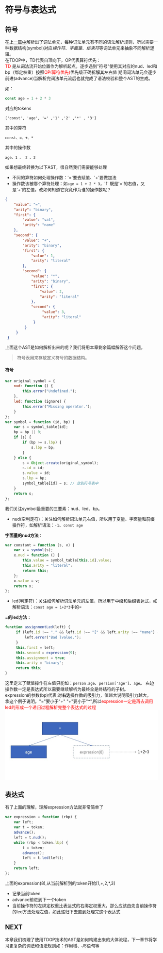 # 符号与表达式
## 符号
在[上一篇中](/javascript/tdop/01.词法和语法.md)解析出了词法单元，每种词法单元有不同的语法解析规则，所以需要一种数据结构(symbol)对应*操作符*、*字面量*、*结束符*等词法单元来抽象不同解析逻辑。    
在TDOP中，TD代表自顶向下，OP代表算符优先：    
<font color="red">TD</font> 是从词法流开始位置作为解析起点，逐步遇到"符号"使用其对应的nud、led和bp（绑定权重）按照<font color="red">OP(算符优先)</font>优先级正确拆解其左右值
期间词法单元会逐步前进(advance)当解析完词法单元流后也就完成了语法校验和整个AST的生成。

如：
```javascript
const age = 1 + 2 * 3
```
对应的tokens

```
['const', 'age', '=' ,'1' ,'2' ,'*' , '3']
```

其中的算符

```
const、=、+、*
```

其中的操作数

```
age、1 、 2 、3
```


如果想最终转换为以下AST，很自然我们需要能够处理

- 不同的算符如何处理操作数：'='要去赋值、'+'要做加法
- 操作数该被哪个算符处理：如`age = 1 + 2 * 3`，'1' 既是'='的右值，又是'+'的左值，改如何知道它究竟作为谁的操作数呢？ 

```json
{
    "value": "=",
    "arity": "binary",
    "first": {
        "value": "val",
        "arity": "name"
    },
    "second": {
        "value": "+",
        "arity": "binary",
        "first": {
            "value": 1,
            "arity": "literal"
        },
        "second": {
            "value": "*",
            "arity": "binary",
            "first": {
                "value": 2,
                "arity": "literal"
            },
            "second": {
                 "value": 3,
                 "arity": "literal"
             }
         }
     }
 }
```
上面这个AST是如何解析出来的呢？我们将用本章剩余篇幅解答这个问题。


> 符号表用来存放定义符号的数据结构。



#### 符号
```javascript
var original_symbol = {
    nud: function () {
        this.error("Undefined.");
    },
    led: function (ignore) {
        this.error("Missing operator.");
    }
};
var symbol = function (id, bp) {
    var s = symbol_table[id];
    bp = bp || 0;
    if (s) {
        if (bp >= s.lbp) {
            s.lbp = bp;
        }
    } else {
        s = Object.create(original_symbol);
        s.id = id;
        s.value = id;
        s.lbp = bp;
        symbol_table[id] = s; // 放到符号表中
    }
    return s;
};
```

我们关注symbol最重要的三要素：nud、led、bp。      

- nud(空判定符)：关注如何解析词法单元右值，所以用于变量、字面量和前缀操作符，如解析语法：`-1`、`const age`

**字面量的nud方法**：
```javascript
var constant = function (s, v) {
    var x = symbol(s);
    x.nud = function () {
        this.value = symbol_table[this.id].value;
        this.arity = "literal";
        return this;
    };
    x.value = v;
    return x;
};
```

- led(判定符)：关注如何解析词法单元的左值，所以用于中缀和后缀表达式，如解析语法：`const age = 1+2*3`中的=

**=的led方法**：
```javascript
function assignmentLed(left) {
     if (left.id !== "." && left.id !== "[" && left.arity !== "name") {
         left.error("Bad lvalue.");
     }
     this.first = left;
     this.second = expression(9);
     this.assignment = true;
     this.arity = "binary";
     return this;
}
```

这里定义了赋值操作符左值只能如：`person.age`、`persion['age']`、`age`。
右边操作数一定是表达式所以需要继续解析为最终全是终结符的子树。    
expression的参数(bp)代表:对**右边**操作数的吸引力，值越大说明吸引力越大。   
拿这个例子说明，"="要小于"+" "+"要小于"*",所以<font color="red">expression一定是再去调用led的形成一个递归过程解析完整个表达式的过程</font>   
![ast](../../resource/编译原理/expression.png)

## 表达式
有了上面的理解，理解expression方法就非常简单了

```javascript
var expression = function (rbp) {
    var left;
    var t = token;
    advance();
    left = t.nud();
    while (rbp < token.lbp) {
        t = token;
        advance();
        left = t.led(left);
    }
    return left;
};
```

上面的expression(8),从当前解析到的token开始[1,+,2,*,3]
- 记录当前token
- advance前进到下一个token
- 当前操作符的左绑定权重比表达式的右绑定权重大，那么应该由先当前操作符的led方法处理左值，如此递归下去直到处理完这个表达式

## NEXT
本章我们梳理了使用TDOP技术的AST是如何构建出来的大体流程，下一章节将学习更复杂的词法和语法规则如：作用域、JS语句等


